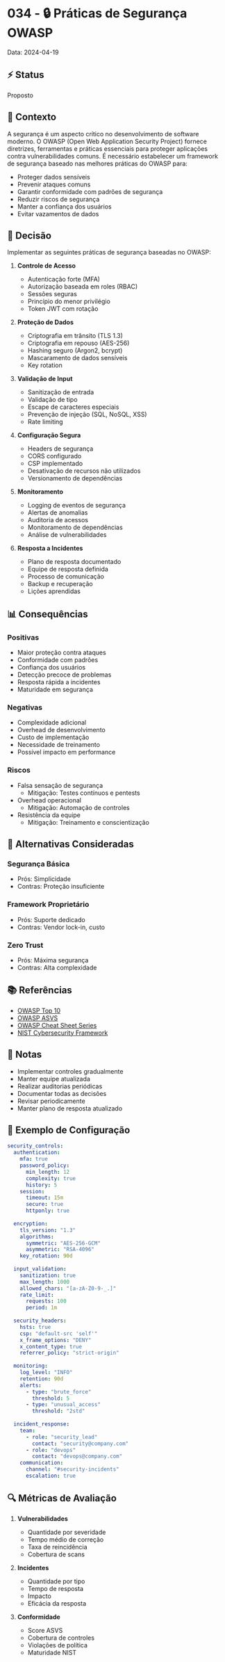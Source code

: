 # 034 - 🔒 Práticas de Segurança OWASP

Data: 2024-04-19

## ⚡ Status

Proposto

## 🎯 Contexto

A segurança é um aspecto crítico no desenvolvimento de software moderno. O OWASP (Open Web Application Security Project) fornece diretrizes, ferramentas e práticas essenciais para proteger aplicações contra vulnerabilidades comuns. É necessário estabelecer um framework de segurança baseado nas melhores práticas do OWASP para:

- Proteger dados sensíveis
- Prevenir ataques comuns
- Garantir conformidade com padrões de segurança
- Reduzir riscos de segurança
- Manter a confiança dos usuários
- Evitar vazamentos de dados

## 🔨 Decisão

Implementar as seguintes práticas de segurança baseadas no OWASP:

1. **Controle de Acesso**
   - Autenticação forte (MFA)
   - Autorização baseada em roles (RBAC)
   - Sessões seguras
   - Princípio do menor privilégio
   - Token JWT com rotação

2. **Proteção de Dados**
   - Criptografia em trânsito (TLS 1.3)
   - Criptografia em repouso (AES-256)
   - Hashing seguro (Argon2, bcrypt)
   - Mascaramento de dados sensíveis
   - Key rotation

3. **Validação de Input**
   - Sanitização de entrada
   - Validação de tipo
   - Escape de caracteres especiais
   - Prevenção de injeção (SQL, NoSQL, XSS)
   - Rate limiting

4. **Configuração Segura**
   - Headers de segurança
   - CORS configurado
   - CSP implementado
   - Desativação de recursos não utilizados
   - Versionamento de dependências

5. **Monitoramento**
   - Logging de eventos de segurança
   - Alertas de anomalias
   - Auditoria de acessos
   - Monitoramento de dependências
   - Análise de vulnerabilidades

6. **Resposta a Incidentes**
   - Plano de resposta documentado
   - Equipe de resposta definida
   - Processo de comunicação
   - Backup e recuperação
   - Lições aprendidas

## 📊 Consequências

### Positivas

- Maior proteção contra ataques
- Conformidade com padrões
- Confiança dos usuários
- Detecção precoce de problemas
- Resposta rápida a incidentes
- Maturidade em segurança

### Negativas

- Complexidade adicional
- Overhead de desenvolvimento
- Custo de implementação
- Necessidade de treinamento
- Possível impacto em performance

### Riscos

- Falsa sensação de segurança
  - Mitigação: Testes contínuos e pentests
- Overhead operacional
  - Mitigação: Automação de controles
- Resistência da equipe
  - Mitigação: Treinamento e conscientização

## 🔄 Alternativas Consideradas

### Segurança Básica
- Prós: Simplicidade
- Contras: Proteção insuficiente

### Framework Proprietário
- Prós: Suporte dedicado
- Contras: Vendor lock-in, custo

### Zero Trust
- Prós: Máxima segurança
- Contras: Alta complexidade

## 📚 Referências

- [OWASP Top 10](https://owasp.org/www-project-top-ten/)
- [OWASP ASVS](https://owasp.org/www-project-application-security-verification-standard/)
- [OWASP Cheat Sheet Series](https://cheatsheetseries.owasp.org/)
- [NIST Cybersecurity Framework](https://www.nist.gov/cyberframework)

## 📝 Notas

- Implementar controles gradualmente
- Manter equipe atualizada
- Realizar auditorias periódicas
- Documentar todas as decisões
- Revisar periodicamente
- Manter plano de resposta atualizado

## 🎨 Exemplo de Configuração

```yaml
security_controls:
  authentication:
    mfa: true
    password_policy:
      min_length: 12
      complexity: true
      history: 5
    session:
      timeout: 15m
      secure: true
      httponly: true
      
  encryption:
    tls_version: "1.3"
    algorithms:
      symmetric: "AES-256-GCM"
      asymmetric: "RSA-4096"
    key_rotation: 90d
    
  input_validation:
    sanitization: true
    max_length: 1000
    allowed_chars: "[a-zA-Z0-9-_.]"
    rate_limit:
      requests: 100
      period: 1m
      
  security_headers:
    hsts: true
    csp: "default-src 'self'"
    x_frame_options: "DENY"
    x_content_type: true
    referrer_policy: "strict-origin"
    
  monitoring:
    log_level: "INFO"
    retention: 90d
    alerts:
      - type: "brute_force"
        threshold: 5
      - type: "unusual_access"
        threshold: "2std"
    
  incident_response:
    team:
      - role: "security_lead"
        contact: "security@company.com"
      - role: "devops"
        contact: "devops@company.com"
    communication:
      channel: "#security-incidents"
      escalation: true
```

## 🔍 Métricas de Avaliação

1. **Vulnerabilidades**
   - Quantidade por severidade
   - Tempo médio de correção
   - Taxa de reincidência
   - Cobertura de scans

2. **Incidentes**
   - Quantidade por tipo
   - Tempo de resposta
   - Impacto
   - Eficácia da resposta

3. **Conformidade**
   - Score ASVS
   - Cobertura de controles
   - Violações de política
   - Maturidade NIST 